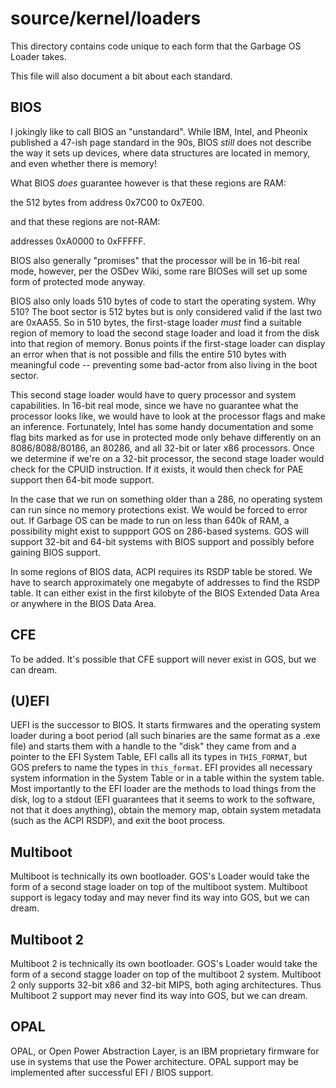 # source/kernel/loaders

This directory contains code unique to each form that the Garbage OS Loader 
takes. 

This file will also document a bit about each standard.

## BIOS

I jokingly like to call BIOS an "unstandard". While IBM, Intel, and Pheonix
published a 47-ish page standard in the 90s, BIOS *still* does not describe the
way it sets up devices, where data structures are located in memory, and even 
whether there is memory!

What BIOS *does* guarantee however is that these regions are RAM:

the 512 bytes from address 0x7C00 to 0x7E00.

and that these regions are not-RAM:

addresses 0xA0000 to 0xFFFFF.

BIOS also generally "promises" that the processor will be in 16-bit real mode,
however, per the OSDev Wiki, some rare BIOSes will set up some form of protected
mode anyway. 

BIOS also only loads 510 bytes of code to start the operating system. Why 510?
The boot sector is 512 bytes but is only considered valid if the last two are
0xAA55. So in 510 bytes, the first-stage loader *must* find a suitable region
of memory to load the second stage loader and load it from the disk into that
region of memory. Bonus points if the first-stage loader can display an error 
when that is not possible and fills the entire 510 bytes with meaningful code
-- preventing some bad-actor from also living in the boot sector.

This second stage loader would have to query processor and system capabilities.
In 16-bit real mode, since we have no guarantee what the processor looks like, 
we would have to look at the processor flags and make an inference. Fortunately,
Intel has some handy documentation and some flag bits marked as for use in 
protected mode only behave differently on an 8086/8088/80186, an 80286, and all
32-bit or later x86 processors. Once we determine if we're on a 32-bit
processor, the second stage loader would check for the CPUID instruction. If it
exists, it would then check for PAE support then 64-bit mode support.

In the case that we run on something older than a 286, no operating system can
run since no memory protections exist. We would be forced to error out. If
Garbage OS can be made to run on less than 640k of RAM, a possibility might 
exist to suppport GOS on 286-based systems. GOS will support 32-bit and 64-bit
systems with BIOS support and possibly before gaining BIOS support.

In some regions of BIOS data, ACPI requires its RSDP table be stored. We have to
search approximately one megabyte of addresses to find the RSDP table. It can
either exist in the first kilobyte of the BIOS Extended Data Area or anywhere
in the BIOS Data Area.

## CFE

To be added. It's possible that CFE support will never exist in GOS, but we
can dream.

## (U)EFI

UEFI is the successor to BIOS. It starts firmwares and the operating system 
loader during a boot period (all such binaries are the same format as a .exe
file) and starts them with a handle to the "disk" they came from and a pointer 
to the EFI System Table, EFI calls all its types in `THIS_FORMAT`, but GOS 
prefers to name the types in `this_format`. EFI provides all necessary system
information in the System Table or in a table within the system table. Most 
importantly to the EFI loader are the methods to load things from the disk, log
to a stdout (EFI guarantees that it seems to work to the software, not that it
does anything), obtain the memory map, obtain system metadata (such as the 
ACPI RSDP), and exit the boot process.

## Multiboot

Multiboot is technically its own bootloader. GOS's Loader would take the form of
a second stage loader on top of the multiboot system. Multiboot support is
legacy today and may never find its way into GOS, but we can dream.

## Multiboot 2

Multiboot 2 is technically its own bootloader. GOS's Loader would take the form
of a second stagge loader on top of the multiboot 2 system. Multiboot 2 only
supports 32-bit x86 and 32-bit MIPS, both aging architectures. Thus Multiboot 2
support may never find its way into GOS, but we can dream.

## OPAL

OPAL, or Open Power Abstraction Layer, is an IBM proprietary firmware for use
in systems that use the Power architecture. OPAL support may be implemented 
after successful EFI / BIOS support.